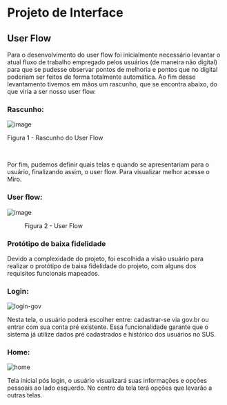 
# Projeto de Interface

## User Flow

Para o desenvolvimento do user flow foi inicialmente necessário levantar o atual fluxo de trabalho empregado pelos usuários (de maneira não digital) para que se pudesse observar pontos de melhoria e pontos que no digital poderiam ser feitos de forma totalmente automática. Ao fim desse levantamento tivemos em mãos um rascunho, que se encontra abaixo, do que viria a ser nosso user flow.

### Rascunho: 

![image](https://github.com/user-attachments/assets/a14c137c-cc1f-486d-bd43-cde440f15ee3)

Figura 1 - Rascunho do User Flow

<br>
    

Por fim, pudemos definir quais telas e quando se apresentariam para o usuário, finalizando assim, o user flow. Para visualizar melhor acesse o Miro.

### User flow: 

![image](https://github.com/user-attachments/assets/48a939bd-7f2d-4150-bb9a-4bd3870203d9)

<figure> 
    <figcaption>Figura 2 - User Flow
</figure>


### Protótipo de baixa fidelidade

Devido a complexidade do projeto, foi escolhida a visão usuário para realizar o protótipo de baixa fidelidade do projeto, com alguns dos requisitos funcionais mapeados. 

### Login:

<p><img src="FacilitaSUS - Login.jpg" alt="login-gov"></p>

Nesta tela, o usuário poderá escolher entre: cadastrar-se via gov.br ou entrar com sua conta pré existente. Essa funcionalidade garante que o sistema já utilize dados pré cadastrados e histórico dos usuários no SUS.

### Home:

<p><img src="FacilitaSUS - Home.jpg" alt="home"></p>

Tela inicial pós login, o usuário visualizará suas informações e opções pessoais ao lado esquerdo. No centro da tela terá opções que levarão a outras telas. 

